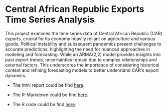 # Central African Republic Exports Time Series Analysis

This project examines the time series data of Central African Republic (CAR) exports, crucial for its economy heavily reliant on agriculture and various goods. Political instability and subsequent pandemics present challenges to accurate predictions, highlighting the need for nuanced approaches in modeling and forecasting. While an ARMA(2,2) model provides insights into past export trends, uncertainties remain due to complex relationships and external factors. This underscores the importance of considering historical context and refining forecasting models to better understand CAR's export dynamics.

- The html report could be find [here](https://github.com/ssabrilg/CARExportsTSAnalysis/blob/main/CARExports.html).

- The R-Markdown could be find [here](https://github.com/ssabrilg/CARExportsTSAnalysis/blob/main/CARExports.Rmd).

- The R code could be find [here](https://github.com/ssabrilg/CARExportsTSAnalysis/blob/main/CARExports.R).





